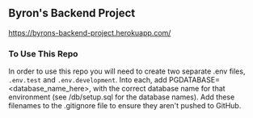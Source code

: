 ## Byron's Backend Project

https://byrons-backend-project.herokuapp.com/

### To Use This Repo

In order to use this repo you will need to create two separate .env files, `.env.test` and `.env.development`. Into each, add PGDATABASE=<database_name_here>, with the correct database name for that environment (see /db/setup.sql for the database names). Add these filenames to the .gitignore file to ensure they aren't pushed to GitHub.
